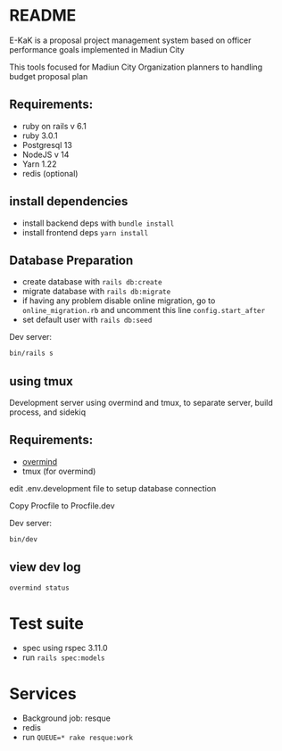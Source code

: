 # README
E-KaK is a proposal project management system based on officer performance goals implemented in Madiun City

This tools focused for Madiun City Organization planners to handling budget proposal plan
## Requirements:
- ruby on rails v 6.1
- ruby 3.0.1
- Postgresql 13
- NodeJS v 14
- Yarn 1.22
- redis (optional)

## install dependencies
- install backend deps with `bundle install`
- install frontend deps `yarn install`

## Database Preparation
- create database with `rails db:create`
- migrate database with `rails db:migrate`
- if having any problem disable online migration, go to `online_migration.rb` and uncomment this line `config.start_after`
- set default user with `rails db:seed`

Dev server:
``` sh
bin/rails s
```

## using tmux
Development server using overmind and tmux, to separate server, build process, and sidekiq

## Requirements:
- [overmind](https://github.com/DarthSim/overmind)
- tmux (for overmind)

edit .env.development file to setup database connection

Copy Procfile to Procfile.dev

Dev server:
``` sh
bin/dev
```

## view dev log

``` sh
overmind status
```

# Test suite
- spec using rspec 3.11.0
- run `rails spec:models`

# Services
- Background job: resque
- redis
- run `QUEUE=* rake resque:work`
